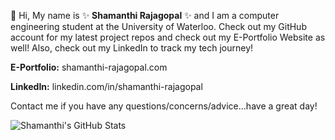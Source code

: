 👋 Hi, My name is ✨ **Shamanthi Rajagopal** ✨ and I am a computer engineering student at the University of Waterloo. Check out my GitHub account for my latest project repos and check out my E-Portfolio Website as well! Also, check out my LinkedIn to track my tech journey!

**E-Portfolio:** shamanthi-rajagopal.com

**LinkedIn:** linkedin.com/in/shamanthi-rajagopal

Contact me if you have any questions/concerns/advice...have a great day!

![Shamanthi's GitHub Stats](https://github-readme-stats.vercel.app/api?username=ShamanthiRajagopal&show_icons=true&theme=radical)
